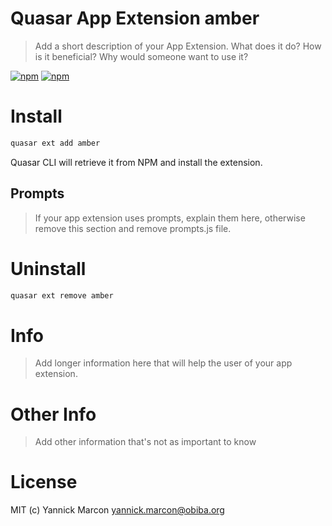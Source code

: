 # Quasar App Extension amber

> Add a short description of your App Extension. What does it do? How is it beneficial? Why would someone want to use it?

[![npm](https://img.shields.io/npm/v/@obiba/quasar-app-extension-amber.svg?label=quasar-app-extension-amber)](https://www.npmjs.com/package/@obiba/quasar-app-extension-amber)
[![npm](https://img.shields.io/npm/dt/@obiba/quasar-app-extension-amber.svg)](https://www.npmjs.com/package/@obiba/quasar-app-extension-amber)

# Install
```bash
quasar ext add amber
```
Quasar CLI will retrieve it from NPM and install the extension.

## Prompts

> If your app extension uses prompts, explain them here, otherwise remove this section and remove prompts.js file.

# Uninstall
```bash
quasar ext remove amber
```

# Info
> Add longer information here that will help the user of your app extension.

# Other Info
> Add other information that's not as important to know

# License
MIT (c) Yannick Marcon <yannick.marcon@obiba.org>
